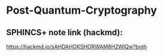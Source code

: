 # Post-Quantum-Cryptography
## SPHINCS+ note link (hackmd):
https://hackmd.io/sAHDAHGKSHORWAM8H2WIQw?both
